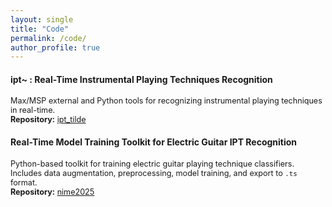 ```yaml
---
layout: single
title: "Code"
permalink: /code/
author_profile: true
---
```


<h4>ipt~ : Real-Time Instrumental Playing Techniques Recognition</h4>

<p style="font-size: 90%;">
Max/MSP external and Python tools for recognizing instrumental playing techniques in real-time.<br>
<b>Repository:</b> <a href="https://github.com/nbrochec/ipt_tilde" target="_blank">ipt_tilde</a>
</p>

<h4>Real-Time Model Training Toolkit for Electric Guitar IPT Recognition</h4>

<p style="font-size: 90%;">
Python-based toolkit for training electric guitar playing technique classifiers. Includes data augmentation, preprocessing, model training, and export to <code>.ts</code> format.<br>
<b>Repository:</b> <a href="https://github.com/nbrochec/nime2025" target="_blank">nime2025</a>
</p>

<!-- 
## ipt~ : Real-Time Instrumental Playing Techniques Recognition
Max/MSP external and Python tools for recognizing instrumental playing techniques in real-time.

[🔗 GitHub Repository – ipt_tilde](https://github.com/nbrochec/ipt_tilde)

---

## Real-Time Model Training Toolkit for Electric Guitar Instrumental Playing Techniques Recognition
Python-based toolkit for training eguitar playing technique classifiers. Includes data augmentation, preprocessing, model training, and export to `.ts` format.

[🔗 GitHub Repository – nime2025](https://github.com/nbrochec/nime2025) -->